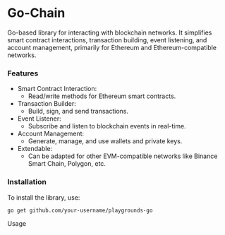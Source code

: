 # Go-Chain

Go-based library for interacting with blockchain networks. It simplifies smart contract interactions, transaction building, event listening, and account management, primarily for Ethereum and Ethereum-compatible networks.

### Features

- Smart Contract Interaction:
  - Read/write methods for Ethereum smart contracts.
- Transaction Builder:
  - Build, sign, and send transactions.
- Event Listener:
  - Subscribe and listen to blockchain events in real-time.
- Account Management:
   - Generate, manage, and use wallets and private keys.
- Extendable:
    - Can be adapted for other EVM-compatible networks like Binance Smart Chain, Polygon, etc.

 ### Installation
To install the library, use:

```bash
go get github.com/your-username/playgrounds-go
```

Usage

 

